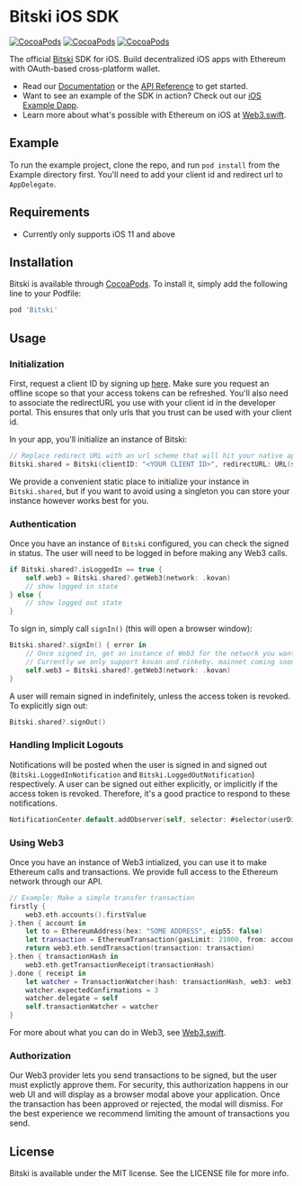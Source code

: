 # Bitski iOS SDK

[![CocoaPods](https://img.shields.io/cocoapods/v/Bitski.svg?style=flat)](https://cocoapods.org/pods/Bitski)
[![CocoaPods](https://img.shields.io/cocoapods/l/Bitski.svg?style=flat)](https://github.com/BitskiCo/bitski-ios/blob/master/LICENSE)
[![CocoaPods](https://img.shields.io/cocoapods/p/Bitski.svg?style=flat)](https://github.com/BitskiCo/bitski-ios#)

The official [Bitski](https://www.bitski.com) SDK for iOS. Build decentralized iOS apps with Ethereum with OAuth-based cross-platform wallet.

- Read our [Documentation](https://docs.bitski.com) or the [API Reference](https://bitskico.github.io/bitski-ios/) to get started.
- Want to see an example of the SDK in action? Check out our [iOS Example Dapp](https://github.com/BitskiCo/example-native-dapp).
- Learn more about what's possible with Ethereum on iOS at [Web3.swift](https://github.com/Boilertalk/Web3.swift).

## Example

To run the example project, clone the repo, and run `pod install` from the Example directory first. You'll need to add your client id and redirect url to `AppDelegate`.

## Requirements

- Currently only supports iOS 11 and above

## Installation

Bitski is available through [CocoaPods](https://cocoapods.org). To install
it, simply add the following line to your Podfile:

```ruby
pod 'Bitski'
```

## Usage


### Initialization

First, request a client ID by signing up [here](https://developer.bitski.com). Make sure you request an offline scope so that your access tokens can be refreshed.
You'll also need to associate the redirectURL you use with your client id in the developer portal. This ensures that only urls that you trust can be used with your client id.

In your app, you'll initialize an instance of Bitski:

```swift
// Replace redirect URL with an url scheme that will hit your native app
Bitski.shared = Bitski(clientID: "<YOUR CLIENT ID>", redirectURL: URL(string: "exampleapp://application/callback")!)
```
We provide a convenient static place to initialize your instance in `Bitski.shared`, but if you want to avoid using a singleton you can store your instance however
works best for you.

### Authentication

Once you have an instance of `Bitski` configured, you can check the signed in status. The user will need to be logged in before making any Web3 calls.

```swift
if Bitski.shared?.isLoggedIn == true {
    self.web3 = Bitski.shared?.getWeb3(network: .kovan)
    // show logged in state
} else {
    // show logged out state
}
```

To sign in, simply call `signIn()` (this will open a browser window):

```swift
Bitski.shared?.signIn() { error in
    // Once signed in, get an instance of Web3 for the network you want
    // Currently we only support kovan and rinkeby. mainnet coming soon.
    self.web3 = Bitski.shared?.getWeb3(network: .kovan)
}
```

A user will remain signed in indefinitely, unless the access token is revoked. To explicitly sign out:

```swift
Bitski.shared?.signOut()
```

### Handling Implicit Logouts

Notifications will be posted when the user is signed in and signed out (`Bitski.LoggedInNotification` and `Bitski.LoggedOutNotification`) respectively.
A user can be signed out either explicitly, or implicitly if the access token is revoked. Therefore, it's a good practice to respond to these notifications.

```swift
NotificationCenter.default.addObserver(self, selector: #selector(userDidLogout), name: Bitski.LoggedOutNotification, object: nil)
```

### Using Web3

Once you have an instance of Web3 intialized, you can use it to make Ethereum calls and transactions. We provide full access to the Ethereum network through
our API.

```swift
// Example: Make a simple transfer transaction
firstly {
    web3.eth.accounts().firstValue
}.then { account in
    let to = EthereumAddress(hex: "SOME ADDRESS", eip55: false)
    let transaction = EthereumTransaction(gasLimit: 21000, from: account, to: to, value: EthereumQuantity(quantity: 1.eth))
    return web3.eth.sendTransaction(transaction: transaction)
}.then { transactionHash in
    web3.eth.getTransactionReceipt(transactionHash)
}.done { receipt in
    let watcher = TransactionWatcher(hash: transactionHash, web3: web3)
    watcher.expectedConfirmations = 3
    watcher.delegate = self
    self.transactionWatcher = watcher
}
```

For more about what you can do in Web3, see [Web3.swift](https://github.com/Boilertalk/Web3.swift).

### Authorization

Our Web3 provider lets you send transactions to be signed, but the user must explictly approve them. For security, this authorization happens in our web UI 
and will display as a browser modal above your application. Once the transaction has been approved or rejected, the modal will dismiss. 
For the best experience we recommend limiting the amount of transactions you send.

## License

Bitski is available under the MIT license. See the LICENSE file for more info.
